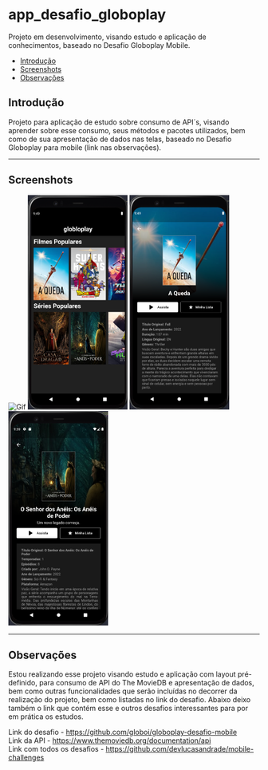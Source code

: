 # app_desafio_globoplay

Projeto em desenvolvimento, visando estudo e aplicação de conhecimentos, baseado no Desafio Globoplay Mobile.


* [Introdução](#introdução)
* [Screenshots](#screenshots)
* [Observações](#observações)
<!-- * [Executando](#executando) -->
<!-- * [Contribua](#contribua) -->

## Introdução

Projeto para aplicação de estudo sobre consumo de API´s, visando aprender sobre esse consumo, seus métodos e pacotes utilizados, bem como de sua apresentação de dados nas telas, baseado no Desafio Globoplay para mobile (link nas observações).
<hr>


## Screenshots
<p float="left">
  <img alt="Gif" src="/screenshots/app_desafio_globoplay.gif" width="200" />
  <img alt="Home Page" src="/screenshots/home_page.png" width="200" />
  <img alt="Detalhes do Filme" src="/screenshots/detalhes_do_filme.png" width="200" />
  <img alt="Detalhes do Série" src="/screenshots/detalhes_da_serie.png" width="200" />
</p>
<hr>


## Observações

Estou realizando esse projeto visando estudo e aplicação com layout pré-definido, para consumo de API do The MovieDB e apresentação de dados, bem como outras funcionalidades que serão incluídas no decorrer da realização do projeto, bem como listadas no link do desafio.
Abaixo deixo também o link que contém esse e outros desafios interessantes para por em prática os estudos.

Link do desafio - https://github.com/globoi/globoplay-desafio-mobile<br>
Link da API - https://www.themoviedb.org/documentation/api<br>
Link com todos os desafios - https://github.com/devlucasandrade/mobile-challenges